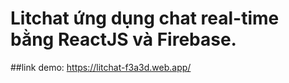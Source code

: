 # Litchat ứng dụng chat real-time bằng ReactJS và Firebase.
##link demo: https://litchat-f3a3d.web.app/

